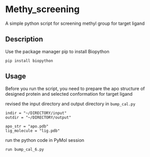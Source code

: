 # Methy_screening
A simple python script for screening methyl group for target ligand

## Description

Use the package manager pip to install Biopython

`pip install biopython`


## Usage
Before you run the script, you need to prepare the apo structure of designed protein and selected conformation for target ligand

revised the input directory and output directory in `bump_cal.py`

```
indir = "~/DIRECTORY/input"
outdir = "~/DIRECTORY/output"

apo_str = "apo.pdb"
lig_molecule = "lig.pdb"
```
run the python code in PyMol session

```python
run bump_cal_6.py
```
